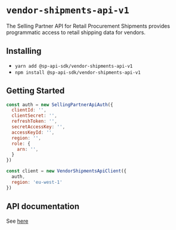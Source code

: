 # `vendor-shipments-api-v1`

The Selling Partner API for Retail Procurement Shipments provides programmatic access to retail shipping data for vendors.

## Installing

* `yarn add @sp-api-sdk/vendor-shipments-api-v1`
* `npm install @sp-api-sdk/vendor-shipments-api-v1`

## Getting Started

```javascript
const auth = new SellingPartnerApiAuth({
  clientId: '',
  clientSecret: '',
  refreshToken: '',
  secretAccessKey: '',
  accessKeyId: '',
  region: '',
  role: {
    arn: '',
  }
})

const client = new VendorShipmentsApiClient({
  auth,
  region: 'eu-west-1'
})
```

## API documentation

See [here](https://github.com/amzn/selling-partner-api-docs/tree/main/references/vendor-shipments-api/vendorShipments.md)
